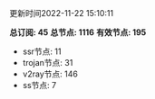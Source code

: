 更新时间2022-11-22 15:10:11

**总订阅: 45**
**总节点: 1116**
**有效节点: 195**
- ssr节点: 11
- trojan节点: 31
- v2ray节点: 146
- ss节点: 7
